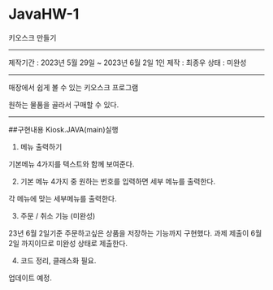 # JavaHW-1
키오스크 만들기

---

제작기간 : 2023년 5월 29일 ~ 2023년 6월 2일
1인 제작 : 최종우
상태 : 미완성

---

매장에서 쉽게 볼 수 있는 키오스크 프로그램

원하는 물품을 골라서 구매할 수 있다. 

---

##구현내용
Kiosk.JAVA(main)실행

1. 메뉴 출력하기

기본메뉴 4가지를 텍스트와 함께 보여준다.


2. 기본 메뉴 4가지 중 원하는 번호를 입력하면 세부 메뉴를 출력한다.

각 메뉴에 맞는 세부메뉴를 출력한다.


3. 주문 / 취소 기능 (미완성)

23년 6월 2일기준 주문하고싶은 상품을 저장하는 기능까지 구현했다. 과제 제출이 6월 2일 까지이므로
미완성 상태로 제출한다.

4. 코드 정리, 클래스화 필요.


업데이트 예정.
